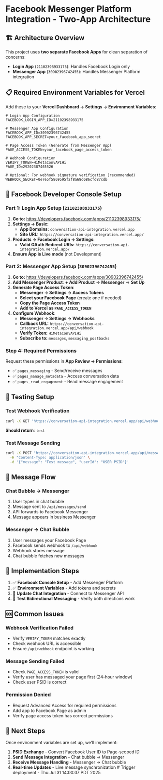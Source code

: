 # Facebook Messenger Platform Integration - Two-App Architecture

## 🏗️ **Architecture Overview**

This project uses **two separate Facebook Apps** for clean separation of concerns:

- **Login App** (`21102398933175`): Handles Facebook Login only
- **Messenger App** (`30902396742455`): Handles Messenger Platform integration

## 📋 **Required Environment Variables for Vercel**

Add these to your **Vercel Dashboard → Settings → Environment Variables**:

```env
# Login App Configuration  
FACEBOOK_LOGIN_APP_ID=21102398933175

# Messenger App Configuration
FACEBOOK_APP_ID=30902396742455
FACEBOOK_APP_SECRET=your_facebook_app_secret

# Page Access Token (Generate from Messenger App)
PAGE_ACCESS_TOKEN=your_facebook_page_access_token

# Webhook Configuration  
VERIFY_TOKEN=HiMetaConvAPIHi
PAGE_ID=29202387465526

# Optional: For webhook signature verification (recommended)
WEBHOOK_SECRET=0e7e5f5869595f2f8a68d686cfd87cdb
```

## 🔧 **Facebook Developer Console Setup**

### **Part 1: Login App Setup (`21102398933175`)**

1. **Go to:** https://developers.facebook.com/apps/21102398933175/
2. **Settings → Basic**:
   - **App Domains:** `conversation-api-integration.vercel.app`
   - **Site URL:** `https://conversation-api-integration.vercel.app/`
3. **Products → Facebook Login → Settings**:
   - **Valid OAuth Redirect URIs:** `https://conversation-api-integration.vercel.app/`
4. **Ensure App is Live mode** (not Development)

### **Part 2: Messenger App Setup (`30902396742455`)**

1. **Go to:** https://developers.facebook.com/apps/30902396742455/
2. **Add Messenger Product**: **+ Add Product** → **Messenger** → **Set Up**
3. **Generate Page Access Token**:
   - **Messenger → Settings → Access Tokens**
   - **Select your Facebook Page** (create one if needed)
   - **Copy the Page Access Token**
   - **Add to Vercel as `PAGE_ACCESS_TOKEN`**
4. **Configure Webhook**:
   - **Messenger → Settings → Webhooks**
   - **Callback URL:** `https://conversation-api-integration.vercel.app/api/webhook`
   - **Verify Token:** `HiMetaConvAPIHi`
   - **Subscribe to:** `messages`, `messaging_postbacks`

### **Step 4: Required Permissions**
Request these permissions in **App Review → Permissions**:
- ✅ `pages_messaging` - Send/receive messages
- ✅ `pages_manage_metadata` - Access conversation data
- ✅ `pages_read_engagement` - Read message engagement

## 🧪 **Testing Setup**

### **Test Webhook Verification**
```bash
curl -X GET "https://conversation-api-integration.vercel.app/api/webhook?hub.verify_token=HiMetaConvAPIHi&hub.challenge=test&hub.mode=subscribe"
```
**Should return**: `test`

### **Test Message Sending**
```bash
curl -X POST "https://conversation-api-integration.vercel.app/api/messages/send" \
  -H "Content-Type: application/json" \
  -d '{"message": "Test message", "userId": "USER_PSID"}'
```

## 🔄 **Message Flow**

### **Chat Bubble → Messenger**
1. User types in chat bubble
2. Message sent to `/api/messages/send`
3. API forwards to Facebook Messenger
4. Message appears in business Messenger

### **Messenger → Chat Bubble**
1. User messages your Facebook Page
2. Facebook sends webhook to `/api/webhook`
3. Webhook stores message
4. Chat bubble fetches new messages

## 🚧 **Implementation Steps**

1. ✅ **Facebook Console Setup** - Add Messenger Platform
2. ✅ **Environment Variables** - Add tokens and secrets
3. 🔄 **Update Chat Integration** - Connect to Messenger API
4. 🔄 **Test Bidirectional Messaging** - Verify both directions work

## 🆘 **Common Issues**

### **Webhook Verification Failed**
- Verify `VERIFY_TOKEN` matches exactly
- Check webhook URL is accessible
- Ensure `/api/webhook` endpoint is working

### **Message Sending Failed**
- Check `PAGE_ACCESS_TOKEN` is valid
- Verify user has messaged your page first (24-hour window)
- Check user PSID is correct

### **Permission Denied**
- Request Advanced Access for required permissions
- Add app to Facebook Page as admin
- Verify page access token has correct permissions

## 🎯 **Next Steps**

Once environment variables are set up, we'll implement:
1. **PSID Exchange** - Convert Facebook User ID to Page-scoped ID
2. **Send Message Integration** - Chat bubble → Messenger
3. **Receive Message Handling** - Messenger → Chat bubble
4. **Real-time Updates** - Live message synchronization # Trigger deployment - Thu Jul 31 14:00:07 PDT 2025
